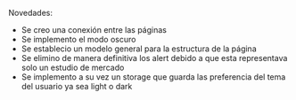 Novedades:
* Se creo una conexión entre las páginas
* Se implemento el modo oscuro
* Se establecio un modelo general para la estructura de la página
* Se elimino de manera definitiva los alert debido a que esta representava solo un estudio de mercado
* Se implemento a su vez un storage que guarda las preferencia del tema del usuario ya sea light o dark